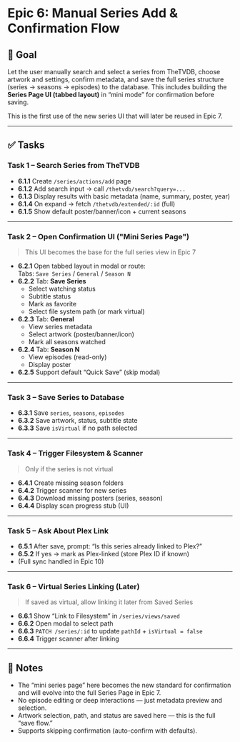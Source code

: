 # Epic 6: Manual Series Add & Confirmation Flow

## 🎯 Goal

Let the user manually search and select a series from TheTVDB, choose artwork and settings, confirm metadata, and save the full series structure (series → seasons → episodes) to the database. This includes building the **Series Page UI (tabbed layout)** in “mini mode” for confirmation before saving.

This is the first use of the new series UI that will later be reused in Epic 7.

---

## ✅ Tasks

### **Task 1 – Search Series from TheTVDB**

-   **6.1.1** Create `/series/actions/add` page
-   **6.1.2** Add search input → call `/thetvdb/search?query=...`
-   **6.1.3** Display results with basic metadata (name, summary, poster, year)
-   **6.1.4** On expand → fetch `/thetvdb/extended/:id` (full)
-   **6.1.5** Show default poster/banner/icon + current seasons

---

### **Task 2 – Open Confirmation UI ("Mini Series Page")**

> This UI becomes the base for the full series view in Epic 7

-   **6.2.1** Open tabbed layout in modal or route:  
    Tabs: `Save Series` / `General` / `Season N`
-   **6.2.2** Tab: **Save Series**
    -   Select watching status
    -   Subtitle status
    -   Mark as favorite
    -   Select file system path (or mark virtual)
-   **6.2.3** Tab: **General**
    -   View series metadata
    -   Select artwork (poster/banner/icon)
    -   Mark all seasons watched
-   **6.2.4** Tab: **Season N**
    -   View episodes (read-only)
    -   Display poster
-   **6.2.5** Support default “Quick Save” (skip modal)

---

### **Task 3 – Save Series to Database**

-   **6.3.1** Save `series`, `seasons`, `episodes`
-   **6.3.2** Save artwork, status, subtitle state
-   **6.3.3** Save `isVirtual` if no path selected

---

### **Task 4 – Trigger Filesystem & Scanner**

> Only if the series is not virtual

-   **6.4.1** Create missing season folders
-   **6.4.2** Trigger scanner for new series
-   **6.4.3** Download missing posters (series, season)
-   **6.4.4** Display scan progress stub (UI)

---

### **Task 5 – Ask About Plex Link**

-   **6.5.1** After save, prompt: “Is this series already linked to Plex?”
-   **6.5.2** If yes → mark as Plex-linked (store Plex ID if known)
-   (Full sync handled in Epic 10)

---

### **Task 6 – Virtual Series Linking (Later)**

> If saved as virtual, allow linking it later from Saved Series

-   **6.6.1** Show “Link to Filesystem” in `/series/views/saved`
-   **6.6.2** Open modal to select path
-   **6.6.3** `PATCH /series/:id` to update `pathId` + `isVirtual = false`
-   **6.6.4** Trigger scanner after linking

---

## 📝 Notes

-   The “mini series page” here becomes the new standard for confirmation and will evolve into the full Series Page in Epic 7.
-   No episode editing or deep interactions — just metadata preview and selection.
-   Artwork selection, path, and status are saved here — this is the full “save flow.”
-   Supports skipping confirmation (auto-confirm with defaults).
